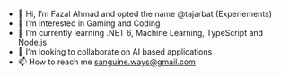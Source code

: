 - 👋 Hi, I’m Fazal Ahmad and opted the name @tajarbat (Experiements)
- 👀 I’m interested in Gaming and Coding
- 🌱 I’m currently learning .NET 6, Machine Learning, TypeScript and Node.js 
- 💞️ I’m looking to collaborate on AI based applications
- 📫 How to reach me sanguine.ways@gmail.com

<!---
tajarbat/tajarbat is a ✨ special ✨ repository because its `README.md` (this file) appears on your GitHub profile.
You can click the Preview link to take a look at your changes.
--->
